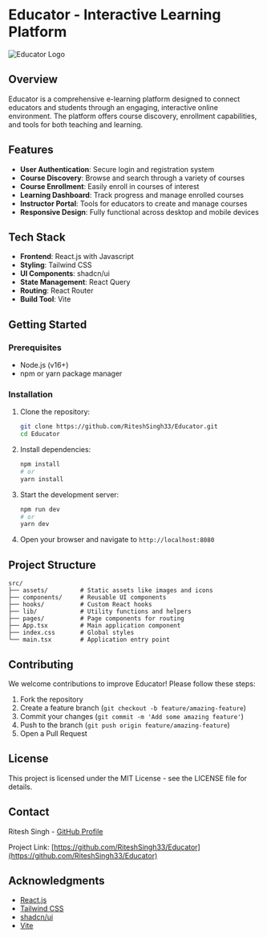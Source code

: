 # Educator - Interactive Learning Platform

![Educator Logo](https://github.com/RiteshSingh33/Educator/raw/master/src/assets/educator_logo.svg)

## Overview

Educator is a comprehensive e-learning platform designed to connect educators and students through an engaging, interactive online environment. The platform offers course discovery, enrollment capabilities, and tools for both teaching and learning.

## Features

- **User Authentication**: Secure login and registration system
- **Course Discovery**: Browse and search through a variety of courses
- **Course Enrollment**: Easily enroll in courses of interest
- **Learning Dashboard**: Track progress and manage enrolled courses
- **Instructor Portal**: Tools for educators to create and manage courses
- **Responsive Design**: Fully functional across desktop and mobile devices

## Tech Stack

- **Frontend**: React.js with Javascript
- **Styling**: Tailwind CSS
- **UI Components**: shadcn/ui
- **State Management**: React Query
- **Routing**: React Router
- **Build Tool**: Vite

## Getting Started

### Prerequisites

- Node.js (v16+)
- npm or yarn package manager

### Installation

1. Clone the repository:
   ```bash
   git clone https://github.com/RiteshSingh33/Educator.git
   cd Educator
   ```

2. Install dependencies:
   ```bash
   npm install
   # or
   yarn install
   ```

3. Start the development server:
   ```bash
   npm run dev
   # or
   yarn dev
   ```

4. Open your browser and navigate to `http://localhost:8080`

## Project Structure

```
src/
├── assets/         # Static assets like images and icons
├── components/     # Reusable UI components
├── hooks/          # Custom React hooks
├── lib/            # Utility functions and helpers
├── pages/          # Page components for routing
├── App.tsx         # Main application component
├── index.css       # Global styles
└── main.tsx        # Application entry point
```

## Contributing

We welcome contributions to improve Educator! Please follow these steps:

1. Fork the repository
2. Create a feature branch (`git checkout -b feature/amazing-feature`)
3. Commit your changes (`git commit -m 'Add some amazing feature'`)
4. Push to the branch (`git push origin feature/amazing-feature`)
5. Open a Pull Request

## License

This project is licensed under the MIT License - see the LICENSE file for details.

## Contact

Ritesh Singh - [GitHub Profile](https://github.com/RiteshSingh33)

Project Link: [https://github.com/RiteshSingh33/Educator](https://github.com/RiteshSingh33/Educator)

## Acknowledgments

- [React.js](https://reactjs.org/)
- [Tailwind CSS](https://tailwindcss.com/)
- [shadcn/ui](https://ui.shadcn.com/)
- [Vite](https://vitejs.dev/)
